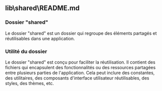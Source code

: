 ## lib\shared\README.md

### Dossier "shared"
Le dossier "shared" est un dossier qui regroupe des éléments partagés et réutilisables dans une application.

### Utilité du dossier

Le dossier "shared" est conçu pour faciliter la réutilisation. Il contient des fichiers qui encapsulent des fonctionnalités ou des ressources partagées entre plusieurs parties de l'application. Cela peut inclure des constantes, des utilitaires, des composants d'interface utilisateur réutilisables, des styles, des thèmes, etc.